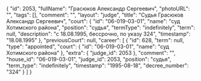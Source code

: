 {
    "id": 2053,
    "fullName": "Грасюков Александр Сергеевич",
    "photoURL": "",
    "tags": [],
    "comment": "",
    "layout": "judge",
    "title": "Судья Грасюков Александр Сергеевич",
    "court": {
        "id": "06-019-03-01",
        "name": "суд Хотимского района",
        "position": "судья",
        "termType": "indefinitely",
        "term": null,
        "description": "c 18.08.1995, бессрочно, по указу 324",
        "timestamp": "18.08.1995"
    },
    "previousCourt": null,
    "career": [
        {
            "id": 628,
            "term": null,
            "type": "appointed",
            "court": {
                "id": "06-019-03-01",
                "name": "суд Хотимского района"
            },
            "extra": {
                "judge_id": 2053
            },
            "comment": "",
            "house_id": "06-019-03-01",
            "judge_id": 2053,
            "position": "судья",
            "term_type": "indefinitely",
            "timestamp": "1995-08-18",
            "decree_number": "324"
        }
    ]
}
